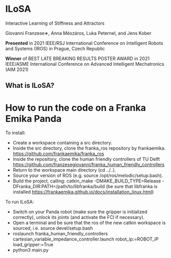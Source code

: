 # ILoSA
Interactive Learning of Stiffness and Attractors

Giovanni Franzese∗, Anna Mészáros, Luka Peternel, and Jens Kober

**Presented** in 2021 IEEE/RSJ International Conference on Intelligent Robots and Systems (IROS) in Prague, Czech Republic 

**Winner** of BEST LATE BREAKING RESULTS POSTER AWARD in 2021 IEEE/ASME International Conference on Advanced Intelligent Mechatronics (AIM 2021)

## What is ILoSA? 

# How to run the code on a Franka Emika Panda
To install:
- Create a workspace containing a src directory.
- Inside the src directory, clone the franka_ros repository by frankaemika. https://github.com/frankaemika/franka_ros
- Inside the repository, clone the human friendly controllers of TU Delft https://github.com/franzesegiovanni/franka_human_friendly_controllers
- Return to the workspace main directory (cd ../..).
- Source your version of ROS (e.g. source /opt/ros/melodic/setup.bash).
- Build the project, calling: catkin_make -DMAKE_BUILD_TYPE=Release -DFranka_DIR:PATH=/path/to/libfranka/build (be sure that libfranka is installed https://frankaemika.github.io/docs/installation_linux.html)

To run ILoSA:
- Switch on your Panda robot (make sure the gripper is initialized correctly), unlock its joints (and activate the FCI if necessary).
- Open a terminal and be sure that the ros of the new catkin workspace is sourced, i.e. source devel/setup.bash
- roslaunch franka_human_friendly_controllers cartesian_variable_impedance_controller.launch robot_ip:=ROBOT_IP load_gripper:=True
- python3 main.py
